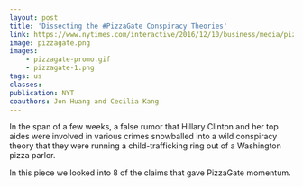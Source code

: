 ```yaml
---
layout: post
title: 'Dissecting the #PizzaGate Conspiracy Theories'
link: https://www.nytimes.com/interactive/2016/12/10/business/media/pizzagate.html
image: pizzagate.png
images:
    - pizzagate-promo.gif
    - pizzagate-1.png
tags: us
classes:
publication: NYT
coauthors: Jon Huang and Cecilia Kang
---
```


In the span of a few weeks, a false rumor that Hillary Clinton and her top aides were involved in various crimes snowballed into a wild conspiracy theory that they were running a child-trafficking ring out of a Washington pizza parlor.

In this piece we looked into 8 of the claims that gave PizzaGate momentum.
